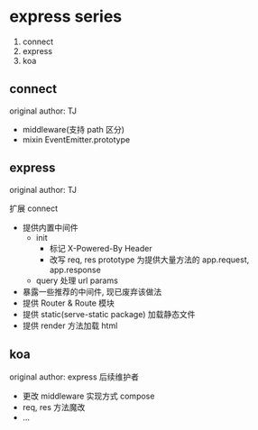 # express series

1. connect
2. express
3. koa

## connect

original author: TJ

- middleware(支持 path 区分)
- mixin EventEmitter.prototype

## express

original author: TJ

扩展 connect

- 提供内置中间件
  - init  
    - 标记 X-Powered-By Header
    - 改写 req, res prototype 为提供大量方法的 app.request, app.response
  - query 处理 url params
- 暴露一些推荐的中间件, 现已废弃该做法
- 提供 Router & Route 模块
- 提供 static(serve-static package) 加载静态文件
- 提供 render 方法加载 html

## koa

original author: express 后续维护者

- 更改 middleware 实现方式 compose
- req, res 方法魔改
- ...
